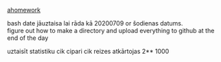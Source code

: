 [ahomework](https://www.udemy.com/course/git-bash/)   


bash date jāuztaisa lai rāda kā 20200709 or šodienas datums.    
figure out how to make a directory and upload everything to github at the end of the day    


uztaisīt statistiku cik cipari cik reizes atkārtojas 2** 1000

